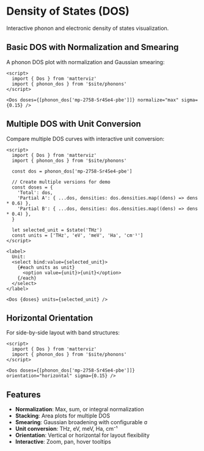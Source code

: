 # Density of States (DOS)

Interactive phonon and electronic density of states visualization.

## Basic DOS with Normalization and Smearing

A phonon DOS plot with normalization and Gaussian smearing:

```svelte example
<script>
  import { Dos } from 'matterviz'
  import { phonon_dos } from '$site/phonons'
</script>

<Dos doses={[phonon_dos['mp-2758-Sr4Se4-pbe']]} normalize="max" sigma={0.15} />
```

## Multiple DOS with Unit Conversion

Compare multiple DOS curves with interactive unit conversion:

```svelte example
<script>
  import { Dos } from 'matterviz'
  import { phonon_dos } from '$site/phonons'

  const dos = phonon_dos['mp-2758-Sr4Se4-pbe']

  // Create multiple versions for demo
  const doses = {
    'Total': dos,
    'Partial A': { ...dos, densities: dos.densities.map((dens) => dens * 0.6) },
    'Partial B': { ...dos, densities: dos.densities.map((dens) => dens * 0.4) },
  }

  let selected_unit = $state('THz')
  const units = ['THz', 'eV', 'meV', 'Ha', 'cm⁻¹']
</script>

<label>
  Unit:
  <select bind:value={selected_unit}>
    {#each units as unit}
      <option value={unit}>{unit}</option>
    {/each}
  </select>
</label>

<Dos {doses} units={selected_unit} />
```

## Horizontal Orientation

For side-by-side layout with band structures:

```svelte example
<script>
  import { Dos } from 'matterviz'
  import { phonon_dos } from '$site/phonons'
</script>

<Dos doses={[phonon_dos['mp-2758-Sr4Se4-pbe']]} orientation="horizontal" sigma={0.15} />
```

## Features

- **Normalization**: Max, sum, or integral normalization
- **Stacking**: Area plots for multiple DOS
- **Smearing**: Gaussian broadening with configurable σ
- **Unit conversion**: THz, eV, meV, Ha, cm⁻¹
- **Orientation**: Vertical or horizontal for layout flexibility
- **Interactive**: Zoom, pan, hover tooltips
